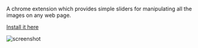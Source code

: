 A chrome extension which provides simple sliders for manipulating
all the images on any web page.

[Install it here](https://chrome.google.com/webstore/detail/image-monkey/ialihlajejdcfojdhkemnemnjcfdmmbj)

![screenshot](https://lh3.googleusercontent.com/cLdXOkWY-7QiMtTcp7qOmgFnCL3SVLY56iic34h9UBZr7_2t3cyM1_lUtOj-xA64gc7rbzIo=w640-h400-e365 "Screenshot")
